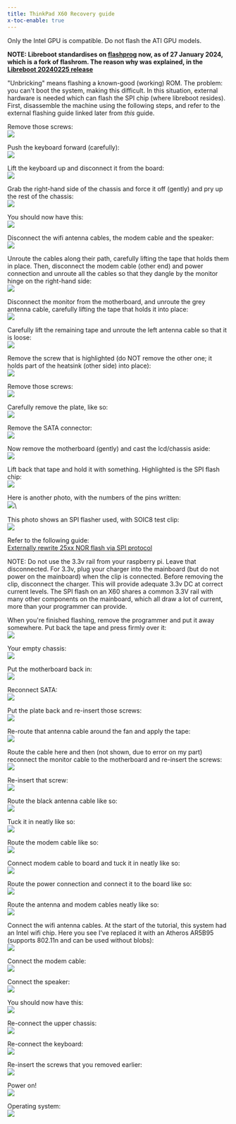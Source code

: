 ```yaml
---
title: ThinkPad X60 Recovery guide
x-toc-enable: true
---
```


Only the Intel GPU is compatible. Do not flash the ATI GPU models.

**NOTE: Libreboot standardises on [flashprog](https://flashprog.org/wiki/Flashprog)
now, as of 27 January 2024, which is a fork of flashrom.
The reason why was explained, in
the [Libreboot 20240225 release](../../news/libreboot20240225.md#flashprog-now-used-instead-of-flashrom)**

"Unbricking" means flashing a known-good (working) ROM. The problem:
you can't boot the system, making this difficult. In this situation,
external hardware is needed which can flash the SPI chip (where libreboot
resides). First, disassemble the machine using the following steps, and refer
to the external flashing guide linked later from *this* guide.

Remove those screws:\
![](https://av.libreboot.org/x60_unbrick/0000.jpg)

Push the keyboard forward (carefully):\
![](https://av.libreboot.org/x60_unbrick/0001.jpg)

Lift the keyboard up and disconnect it from the board:\
![](https://av.libreboot.org/x60_unbrick/0002.jpg)

Grab the right-hand side of the chassis and force it off (gently) and
pry up the rest of the chassis:\
![](https://av.libreboot.org/x60_unbrick/0003.jpg)

You should now have this:\
![](https://av.libreboot.org/x60_unbrick/0004.jpg)

Disconnect the wifi antenna cables, the modem cable and the speaker:\
![](https://av.libreboot.org/x60_unbrick/0005.jpg)

Unroute the cables along their path, carefully lifting the tape that
holds them in place. Then, disconnect the modem cable (other end) and
power connection and unroute all the cables so that they dangle by the
monitor hinge on the right-hand side:\
![](https://av.libreboot.org/x60_unbrick/0006.jpg)

Disconnect the monitor from the motherboard, and unroute the grey
antenna cable, carefully lifting the tape that holds it into place:\
![](https://av.libreboot.org/x60_unbrick/0008.jpg)

Carefully lift the remaining tape and unroute the left antenna cable so
that it is loose:\
![](https://av.libreboot.org/x60_unbrick/0009.jpg)

Remove the screw that is highlighted (do NOT remove the other one; it
holds part of the heatsink (other side) into place):\
![](https://av.libreboot.org/x60_unbrick/0011.jpg)

Remove those screws:\
![](https://av.libreboot.org/x60_unbrick/0012.jpg)

Carefully remove the plate, like so:\
![](https://av.libreboot.org/x60_unbrick/0013.jpg)

Remove the SATA connector:\
![](https://av.libreboot.org/x60_unbrick/0014.jpg)

Now remove the motherboard (gently) and cast the lcd/chassis aside:\
![](https://av.libreboot.org/x60_unbrick/0015.jpg)

Lift back that tape and hold it with something. Highlighted is the SPI
flash chip:\
![](https://av.libreboot.org/x60_unbrick/0016.jpg)

Here is another photo, with the numbers of the pins written:\
![](https://av.libreboot.org/x60_unbrick/0017.jpg)\

This photo shows an SPI flasher used, with SOIC8 test clip:\
![](https://av.libreboot.org/x60/th_bbb_flashing.jpg)

Refer to the following guide:\
[Externally rewrite 25xx NOR flash via SPI protocol](spi)

NOTE: Do not use the 3.3v rail from your raspberry pi. Leave that disconnected.
For 3.3v, plug your charger into the mainboard (but do not power on the mainboard)
when the clip is connected. Before removing the clip, disconnect the charger.
This will provide adequate 3.3v DC at correct current levels. The SPI flash on an
X60 shares a common 3.3V rail with many other components on the mainboard,
which all draw a lot of current, more than your programmer can provide.

When you're finished flashing, remove the programmer and put it away somewhere.
Put back the tape and press firmly over it:\
![](https://av.libreboot.org/x60_unbrick/0026.jpg)

Your empty chassis:\
![](https://av.libreboot.org/x60_unbrick/0027.jpg)

Put the motherboard back in:\
![](https://av.libreboot.org/x60_unbrick/0028.jpg)

Reconnect SATA:\
![](https://av.libreboot.org/x60_unbrick/0029.jpg)

Put the plate back and re-insert those screws:\
![](https://av.libreboot.org/x60_unbrick/0030.jpg)

Re-route that antenna cable around the fan and apply the tape:\
![](https://av.libreboot.org/x60_unbrick/0031.jpg)

Route the cable here and then (not shown, due to error on my part)
reconnect the monitor cable to the motherboard and re-insert the
screws:\
![](https://av.libreboot.org/x60_unbrick/0032.jpg)

Re-insert that screw:\
![](https://av.libreboot.org/x60_unbrick/0033.jpg)

Route the black antenna cable like so:\
![](https://av.libreboot.org/x60_unbrick/0034.jpg)

Tuck it in neatly like so:\
![](https://av.libreboot.org/x60_unbrick/0035.jpg)

Route the modem cable like so:\
![](https://av.libreboot.org/x60_unbrick/0036.jpg)

Connect modem cable to board and tuck it in neatly like so:\
![](https://av.libreboot.org/x60_unbrick/0037.jpg)

Route the power connection and connect it to the board like so:\
![](https://av.libreboot.org/x60_unbrick/0038.jpg)

Route the antenna and modem cables neatly like so:\
![](https://av.libreboot.org/x60_unbrick/0039.jpg)

Connect the wifi antenna cables. At the start of the tutorial, this
system had an Intel wifi chip. Here you see I've replaced it with an
Atheros AR5B95 (supports 802.11n and can be used without blobs):\
![](https://av.libreboot.org/x60_unbrick/0040.jpg)

Connect the modem cable:\
![](https://av.libreboot.org/x60_unbrick/0041.jpg)

Connect the speaker:\
![](https://av.libreboot.org/x60_unbrick/0042.jpg)

You should now have this:\
![](https://av.libreboot.org/x60_unbrick/0043.jpg)

Re-connect the upper chassis:\
![](https://av.libreboot.org/x60_unbrick/0044.jpg)

Re-connect the keyboard:\
![](https://av.libreboot.org/x60_unbrick/0045.jpg)

Re-insert the screws that you removed earlier:\
![](https://av.libreboot.org/x60_unbrick/0046.jpg)

Power on!\
![](https://av.libreboot.org/x60_unbrick/0047.jpg)

Operating system:\
![](https://av.libreboot.org/x60_unbrick/0049.jpg)

